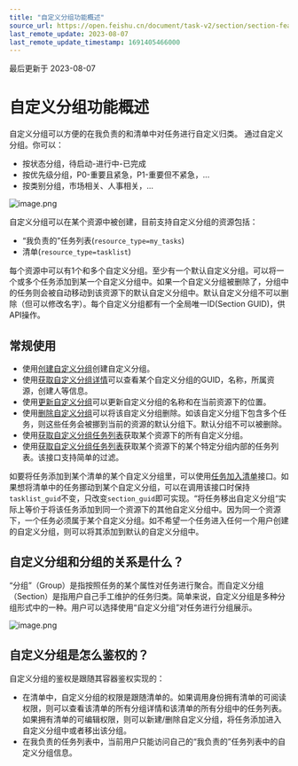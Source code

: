 ```yaml
---
title: "自定义分组功能概述"
source_url: https://open.feishu.cn/document/task-v2/section/section-feature-overview
last_remote_update: 2023-08-07
last_remote_update_timestamp: 1691405466000
---
```

最后更新于 2023-08-07

# 自定义分组功能概述

自定义分组可以方便的在我负责的和清单中对任务进行自定义归类。
通过自定义分组。你可以：
* 按状态分组，待启动-进行中-已完成
* 按优先级分组，P0-重要且紧急，P1-重要但不紧急，...
* 按类别分组，市场相关、人事相关，...

![image.png](https://sf3-cn.feishucdn.com/obj/open-platform-opendoc/80a1c118249cc09c910206eee1e3ed33_42jbCsaIep.png?height=1382&lazyload=true&maxWidth=600&width=2110)

自定义分组可以在某个资源中被创建，目前支持自定义分组的资源包括：

* “我负责的”任务列表(`resource_type=my_tasks`)
* 清单(`resource_type=tasklist`)

每个资源中可以有1个和多个自定义分组。至少有一个默认自定义分组。可以将一个或多个任务添加到某一个自定义分组中。如果一个自定义分组被删除了，分组中的任务则会被自动移动到该资源下的默认自定义分组中。默认自定义分组不可以删除（但可以修改名字）。每个自定义分组都有一个全局唯一ID(Section GUID)，供API操作。

## 常规使用

* 使用[创建自定义分组](https://open.feishu.cn/document/uAjLw4CM/ukTMukTMukTM/task-v2/section/create)创建自定义分组。
* 使用[获取自定义分组详情](https://open.feishu.cn/document/uAjLw4CM/ukTMukTMukTM/task-v2/section/get)可以查看某个自定义分组的GUID，名称，所属资源，创建人等信息。
* 使用[更新自定义分组](https://open.feishu.cn/document/uAjLw4CM/ukTMukTMukTM/task-v2/section/patch)可以更新自定义分组的名称和在当前资源下的位置。
* 使用[删除自定义分组](https://open.feishu.cn/document/uAjLw4CM/ukTMukTMukTM/task-v2/section/delete)可以将该自定义分组删除。如该自定义分组下包含多个任务，则这些任务会被挪到当前的资源的默认分组下。默认分组不可以被删除。
* 使用[获取自定义分组任务列表](https://open.feishu.cn/document/uAjLw4CM/ukTMukTMukTM/task-v2/section/tasks)获取某个资源下的所有自定义分组。
* 使用[获取自定义分组任务列表](https://open.feishu.cn/document/uAjLw4CM/ukTMukTMukTM/task-v2/section/tasks)获取某个资源下的某个特定分组内部的任务列表。该接口支持简单的过滤。

如要将任务添加到某个清单的某个自定义分组里，可以使用[任务加入清单](https://open.feishu.cn/document/uAjLw4CM/ukTMukTMukTM/task-v2/task/add_tasklist)接口。如果想将清单中的任务挪动到某个自定义分组，可以在调用该接口时保持`tasklist_guid`不变，只改变`section_guid`即可实现。“将任务移出自定义分组“实际上等价于将该任务添加到同一个资源下的其他自定义分组中。因为同一个资源下，一个任务必须属于某个自定义分组。如不希望一个任务进入任何一个用户创建的自定义分组，则可以将其添加到默认的自定义分组中。

## 自定义分组和分组的关系是什么？
“分组”（Group）是指按照任务的某个属性对任务进行聚合。而自定义分组（Section）是指用户自己手工维护的任务归类。简单来说，自定义分组是多种分组形式中的一种。用户可以选择使用“自定义分组”对任务进行分组展示。

![image.png](https://sf3-cn.feishucdn.com/obj/open-platform-opendoc/2bdfbd19b66ca188f035ee88e224b6c8_C3VZXI3OOu.png?height=502&lazyload=true&maxWidth=500&width=910)

## 自定义分组是怎么鉴权的？

自定义分组的鉴权是跟随其容器鉴权实现的：
* 在清单中，自定义分组的权限是跟随清单的。如果调用身份拥有清单的可阅读权限，则可以查看该清单的所有分组详情和该清单的所有分组中的任务列表。如果拥有清单的可编辑权限，则可以新建/删除自定义分组，将任务添加进入自定义分组中或者移出该分组。
* 在我负责的任务列表中，当前用户只能访问自己的“我负责的”任务列表中的自定义分组信息。
